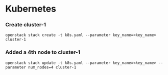 # Kubernetes

### Create cluster-1

    openstack stack create -t k8s.yaml --parameter key_name=<key_name> cluster-1

### Added a 4th node to cluster-1

    openstack stack update -t k8s.yaml --parameter key_name=<key_name> --parameter num_nodes=4 cluster-1
